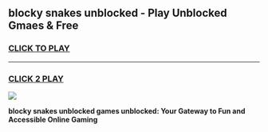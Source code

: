 
## blocky snakes unblocked - Play Unblocked Gmaes & Free
<h3>
<a href="https://news.freeplayer.one?title=blocky_snakes_unblocked&ref=16F">CLICK TO PLAY</a></h3>
<hr>

<h3>
<a href="https://news.freeplayer.one?title=blocky_snakes_unblocked&ref=16F">CLICK 2 PLAY</a>
  
</h3>

<a href="https://news.freeplayer.one?title=blocky_snakes_unblocked&ref=16F/"><img src="https://clearcache.store/games.png"></a>


**blocky snakes unblocked games unblocked: Your Gateway to Fun and Accessible Online Gaming**
